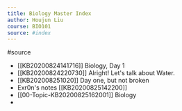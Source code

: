 ```yaml
---
title: Biology Master Index
author: Houjun Liu
course: BIO101
source: #index
---
```


#source 

* [[KB20200824141716]] Biology, Day 1
* [[KB20200824220730]] Alright! Let's talk about Water.
* [[KB202008251020]] Day one, but not broken
* Exr0n's notes [[KB20200825142200]]
* [[00-Topic-KB20200825162001]] Biology
* 